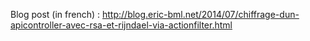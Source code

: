 Blog post (in french) : http://blog.eric-bml.net/2014/07/chiffrage-dun-apicontroller-avec-rsa-et-rijndael-via-actionfilter.html
